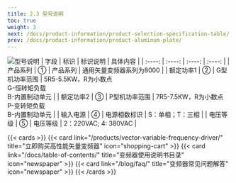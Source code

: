 ```yaml
---
title: 2.3 型号说明
toc: true
weight: 3
next: /docs/product-information/product-selection-specification-table/
prev: /docs/product-information/product-aluminum-plate/
---
```


![型号说明](/images/xh.jpg "矢量变频器型号说明")
| 字段      | 标识 | 标识说明     | 具体内容    |
| :----:       |    :----:   |          :----: |       :----: |
| 产品系列      | ① | 产品系列     | 通用矢量变频器系列为8000    |
| 额定功率1      | ② | G型机功率范围     | 5R5-5.5KW，R为小数点</br>G-恒转矩负载 </br>B-内置制动单元    |
| 额定功率2      | ③ | P型机功率范围     | 7R5-7.5KW，R为小数点</br>P-变转矩负载 </br>B-内置制动单元    |
| 输入电源      | ④ | 电源相数标识     | S：单相；T：三相    |
| 电压等级      | ⑤ | 电压等级     | 2：220VAC; 4: 380VAC    |

{{< cards >}}
  {{< card link="/products/vector-variable-frequency-driver/" title="立即购买高性能矢量变频器" icon="shopping-cart" >}}
  {{< card link="/docs/table-of-contents/" title="变频器使用说明书目录" icon="newspaper"  >}}
  {{< card link="/blog/faq/" title="变频器常见问题解答" icon="newspaper" >}}
{{< /cards >}}	

